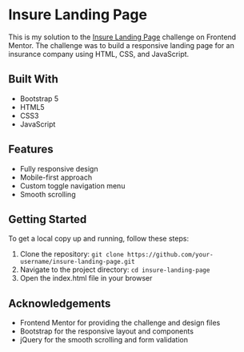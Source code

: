 # Insure Landing Page

This is my solution to the [Insure Landing Page](https://www.frontendmentor.io/challenges/insure-landing-page-uTU68JV8) challenge on Frontend Mentor. The challenge was to build a responsive landing page for an insurance company using HTML, CSS, and JavaScript.

## Built With

- Bootstrap 5
- HTML5
- CSS3
- JavaScript

## Features

- Fully responsive design
- Mobile-first approach
- Custom toggle navigation menu
- Smooth scrolling

## Getting Started

To get a local copy up and running, follow these steps:

1. Clone the repository: `git clone https://github.com/your-username/insure-landing-page.git`
2. Navigate to the project directory: `cd insure-landing-page`
3. Open the index.html file in your browser

## Acknowledgements

- Frontend Mentor for providing the challenge and design files
- Bootstrap for the responsive layout and components
- jQuery for the smooth scrolling and form validation
